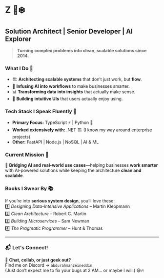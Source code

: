 # **Z** 🦊❄️  
## **Solution Architect | Senior Developer | AI Explorer**  

> **Turning complex problems into clean, scalable solutions since 2014.**  

### **What I Do** 🚀  
- 🏗 **Architecting scalable systems** that don’t just work, but **flow**.  
- 🧠 **Infusing AI into workflows** to make businesses smarter.  
- 📊 **Transforming data into insights** that actually make sense.  
- 🎨 **Building intuitive UIs** that users actually enjoy using.  

### **Tech Stack I Speak Fluently** 💬  
- **Primary Focus:** TypeScript ⚡ | Python 🐍  
- **Worked extensively with:** .NET 🏗 (I know my way around enterprise projects)  
- **Other:** FastAPI | Node.js | NoSQL | AI & ML  

### **Current Mission** 🎯  
🚀 **Bridging AI and real-world use cases**—helping businesses **work smarter** with AI-powered solutions while keeping the architecture **clean and scalable**.  

### **Books I Swear By** 📚  
If you’re into **serious system design**, you’ll love these:  
1️⃣ *Designing Data-Intensive Applications* – Martin Kleppmann  
2️⃣ *Clean Architecture* – Robert C. Martin  
3️⃣ *Building Microservices* – Sam Newman  
4️⃣ *The Pragmatic Programmer* – Hunt & Thomas  

---

### **📬 Let's Connect!**  
💬 **Chat, collab, or just geek out?**  
Find me on Discord → `abdurahmanzeineddin`  
(Just don’t expect me to fix your bugs at 2 AM… or maybe I will.) 😆🔥  
